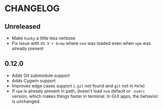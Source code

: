 # CHANGELOG

## Unreleased

* Make `husky` a little less verbose
* Fix issue with `OS X + brew` where `nvm` was loaded even when `npm` was already present

## 0.12.0

* Adds Git submodule support
* Adds Cygwin support
* Improves edge cases support (`.git` not found and `git` not in `PATH`)
* If `npm` is already present in path, doesn't load `nvm` default or `.nvmrc` version, which makes things faster in terminal. In GUI apps, the behavior is unchanged.
